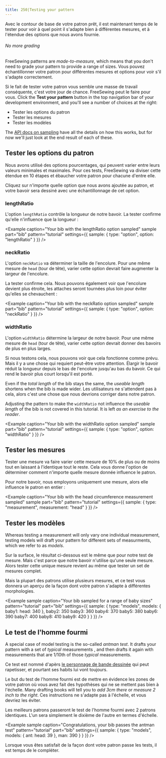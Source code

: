 ```yaml
---
title: 250|Testing your pattern
---
```


Avec le contour de base de votre patron prêt, il est maintenant temps de le tester pour voir à quel point il s'adapte bien à différentes mesures, et à l'étendue des options que nous avons fournie.

<Tip>

###### No more grading

FreeSewing patterns are *made-to-measure*, which means that you don't need to
grade your pattern to provide a range of sizes. Vous pouvez échantillonner votre patron
pour différentes mesures et options pour voir s'il s'adapte correctement.

</Tip>

Si le fait de tester votre patron vous semble une masse de travail conséquente, c'est votre jour de chance. FreeSewing peut le faire pour vous. Click the **Test your pattern** button in the top navigation bar of your development environment, and you'll see a number of choices at the right:

 - Tester les options du patron
 - Tester les mesures
 - Tester les modèles

The [API docs on sampling](/reference/api/pattern/#sample) have all the details on how this works, but for now we'll just look at the end result of each of these.

## Tester les options du patron

Nous avons utilisé des options pourcentages, qui peuvent varier entre leurs valeurs minimales et maximales. Pour ces tests, FreeSewing va diviser cette étendue en 10 étapes et ébaucher votre patron pour chacune d'entre elle.

Cliquez sur n'importe quelle option que nous avons ajoutée au patron, et votre bavoir sera dessiné avec une échantillonnage de cet option.

### lengthRatio

L'option `lengthRatio` contrôle la longueur de notre bavoir. La tester confirme qu'elle n'influence que la longueur :

<Example caption="Your bib with the lengthRatio option sampled" sample part="bib" pattern="tutorial" settings={{ sample: { type: "option", option: "lengthRatio" } }} />

### neckRatio

L'option `neckRatio` va déterminer la taille de l'encolure. Pour une même mesure de `head` (tour de tête), varier cette option devrait faire augmenter la largeur de l'encolure.

La tester confirme cela. Nous pouvons également voir que l'encolure devient plus étroite, les attaches seront tournées plus loin pour éviter qu'elles se chevauchent :

<Example caption="Your bib with the neckRatio option sampled" sample part="bib" pattern="tutorial" settings={{ sample: { type: "option", option: "neckRatio" } }} />

### widthRatio

L'option `widthRatio` détermine la largeur de notre bavoir. Pour une même mesure de `head` (tour de tête), varier cette option devrait donner des bavoirs de plus en plus larges.

Si nous testons cela, nous pouvons voir que cela fonctionne comme prévu. Mais il y a une chose qui requiert peut-être votre attention. Élargir le bavoir réduit la longueur depuis le bas de l'encolure jusqu'au bas du bavoir. Ce qui rend le bavoir plus court lorsqu'il est porté.

Even if the *total length* of the bib stays the same, the *useable length* shortens when the bib is made wider. Les utilisateurs ne s'attendent pas à cela, alors c'est une chose que nous devrions corriger dans notre patron. 

<Note>

Adjusting the pattern to make the `widthRatio` not influence the *useable length* of the bib is not
covered in this tutorial. It is left *as an exercise to the reader*.

</Note>

<Example caption="Your bib with the widthRatio option sampled" sample part="bib" pattern="tutorial" settings={{ sample: { type: "option", option: "widthRatio" } }} />

## Tester les mesures

Tester une mesure va faire varier cette mesure de 10% de plus ou de moins tout en laissant à l'identique tout le reste. Cela vous donne l'option de déterminer comment n'importe quelle mesure donnée influence le patron.

Pour notre bavoir, nous employons uniquement une mesure, alors elle influence le patron en entier :

<Example caption="Your bib with the head circumference measurement sampled" sample part="bib" pattern="tutorial" settings={{ sample: { type: "measurement", measurement: "head" } }} />

## Tester les modèles

Whereas testing a measurement will only vary one individual measurement, testing models will draft your pattern for different sets of measurments, which we refer to as *models*.

Sur la surface, le résultat ci-dessous est le même que pour notre test de mesure. Mais c'est parce que notre bavoir n'utilise qu'une seule mesure. Alors tester cette unique mesure revient au même que tester un set de mesures complet.

Mais la plupart des patrons utilise plusieurs mesures, et ce test vous donnera un aperçu de la façon dont votre patron s'adapte à différentes morphologies.

<Example sample caption="Your bib sampled for a range of baby sizes" pattern="tutorial" part="bib" settings={{ sample: { type: "models", models: { baby1: head: 340 }, baby2: 350 baby3: 360 baby4: 370 baby5: 380 baby6: 390 baby7: 400 baby8: 410 baby9: 420 } } }} />

## Le test de l'homme fourmi

A special case of model testing is the so-called *antman test*. It drafts your pattern with a set of *typical* measurements , and then drafts it again with measurements that are 1/10th of those *typical* measurements.

Ce test est nommé d'apèrs [le personnage de bande dessinée](https://en.wikipedia.org/wiki/Ant-Man_(film)) qui peut rapetisser, et pourtant ses habits lui vont toujours.

Le but du test de l'homme fourmi est de mettre en évidence les zones de votre patron où vous avez fait des hypothèses qui ne se mettent pas bien à l'échelle. Many drafting books will tell you to *add 3cm there* or *measure 2 inch to the right*. Ces instructions ne s'adapte pas à l'échelle, et vous devriez les éviter.

Les meilleurs patrons passeront le test de l'homme fourmi avec 2 patrons identiques. L'un sera simplement le dixième de l'autre en termes d'échelle.

<Example sample caption="Congratulations, your bib passes the antman test" pattern="tutorial" part="bib" settings={{ sample: { type: "models", models: { ant: head: 39 }, man: 390 } } }} />

Lorsque vous êtes satisfait de la façon dont votre patron passe les tests, il est temps de le compléter.
